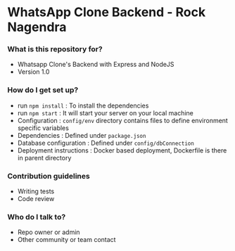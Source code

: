 # WhatsApp Clone Backend - Rock Nagendra

### What is this repository for? ###

* Whatsapp Clone's Backend with Express and NodeJS
* Version 1.0

### How do I get set up? ###

* run `npm install` : To install the dependencies 
* run `npm start` : It will start your server on your local machine
* Configuration : `config/env` directory contains files to define environment specific variables
* Dependencies : Defined under `package.json` 
* Database configuration : Defined under `config/dbConnection` 
* Deployment instructions : Docker based deployment, Dockerfile is there in parent directory

### Contribution guidelines ###

* Writing tests
* Code review

### Who do I talk to? ###

* Repo owner or admin
* Other community or team contact
